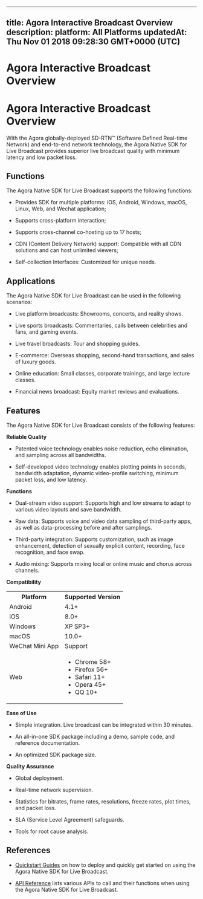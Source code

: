 
---
title: Agora Interactive Broadcast Overview
description: 
platform: All Platforms
updatedAt: Thu Nov 01 2018 09:28:30 GMT+0000 (UTC)
---
# Agora Interactive Broadcast Overview
# Agora Interactive Broadcast Overview

With the Agora globally-deployed SD-RTN™ \(Software Defined Real-time Network\) and end-to-end network technology, the Agora Native SDK for Live Broadcast provides superior live broadcast quality with minimum latency and low packet loss.

## Functions

The Agora Native SDK for Live Broadcast supports the following functions:

-   Provides SDK for multiple platforms: iOS, Android, Windows, macOS, Linux, Web, and Wechat application;

-   Supports cross-platform interaction;

-   Supports cross-channel co-hosting up to 17 hosts;

-   CDN \(Content Delivery Network\) support: Compatible with all CDN solutions and can host unlimited viewers;

-   Self-collection Interfaces: Customized for unique needs.


## Applications

The Agora Native SDK for Live Broadcast can be used in the following scenarios:

-   Live platform broadcasts: Showrooms, concerts, and reality shows.

-   Live sports broadcasts: Commentaries, calls between celebrities and fans, and gaming events.

-   Live travel broadcasts: Tour and shopping guides.

-   E-commerce: Overseas shopping, second-hand transactions, and sales of luxury goods.

-   Online education: Small classes, corporate trainings, and large lecture classes.

-   Financial news broadcast: Equity market reviews and evaluations.


## Features

The Agora Native SDK for Live Broadcast consists of the following features:

**Reliable Quality**

-   Patented voice technology enables noise reduction, echo elimination, and sampling across all bandwidths.

-   Self-developed video technology enables plotting points in seconds, bandwidth adaptation, dynamic video-profile switching, minimum packet loss, and low latency.


**Functions**

-   Dual-stream video support: Supports high and low streams to adapt to various video layouts and save bandwidth.

-   Raw data: Supports voice and video data sampling of third-party apps, as well as data-processing before and after samplings.

-   Third-party integration: Supports customization, such as image enhancement, detection of sexually explicit content, recording, face recognition, and face swap.

-   Audio mixing: Supports mixing local or online music and chorus across channels.


**Compatibility**

<table>
  <tr>
    <th>Platform</th>
    <th>Supported Version</th>
  </tr>
  <tr>
    <td>Android</td>
    <td>4.1+</td>
  </tr>
  <tr>
    <td>iOS</td>
    <td>8.0+</td>
  </tr>
	  <tr>
    <td>Windows</td>
    <td>XP SP3+</td>
  </tr>
  <tr>
    <td>macOS</td>
    <td>10.0+</td>
  </tr>
  <tr>
    <td>WeChat Mini App</td>
    <td>Support</td>
  </tr>
  <tr>
    <td>Web</td>
		<td><ul><li>Chrome 58+</li>
			<li>Firefox 56+</li>
			<li>Safari 11+</li>
			<li>Opera 45+</li>
			<li>QQ 10+</li></ul></td>
  </tr>
</table>


**Ease of Use**

-   Simple integration. Live broadcast can be integrated within 30 minutes.

-   An all-in-one SDK package including a demo, sample code, and reference documentation.

-   An optimized SDK package size.


**Quality Assurance**

-   Global deployment.

-   Real-time network supervision.

-   Statistics for bitrates, frame rates, resolutions, freeze rates, plot times, and packet loss.

-   SLA \(Service Level Agreement\) safeguards.

-   Tools for root cause analysis.


## References

-   [Quickstart Guides](../../en/Quickstart%20Guide/broadcast_video_android.md) on how to deploy and quickly get started on using the Agora Native SDK for Live Broadcast.

-   [API Reference](https://docs.agora.io/en/Interactive%20Broadcast/API%20Reference/java/index.html) lists various APIs to call and their functions when using the Agora Native SDK for Live Broadcast.



